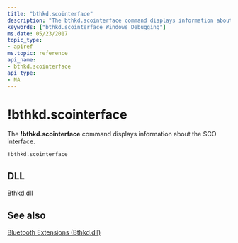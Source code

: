 ```yaml
---
title: "bthkd.scointerface"
description: "The bthkd.scointerface command displays information about the SCO interface."
keywords: ["bthkd.scointerface Windows Debugging"]
ms.date: 05/23/2017
topic_type:
- apiref
ms.topic: reference
api_name:
- bthkd.scointerface
api_type:
- NA
---
```


# !bthkd.scointerface


The **!bthkd.scointerface** command displays information about the SCO interface.

```dbgsyntax
!bthkd.scointerface
```

## <span id="DLL"></span><span id="dll"></span>DLL


Bthkd.dll

## See also


[Bluetooth Extensions (Bthkd.dll)](bluetooh-extensions--bthkd-dll-.md)

 

 







